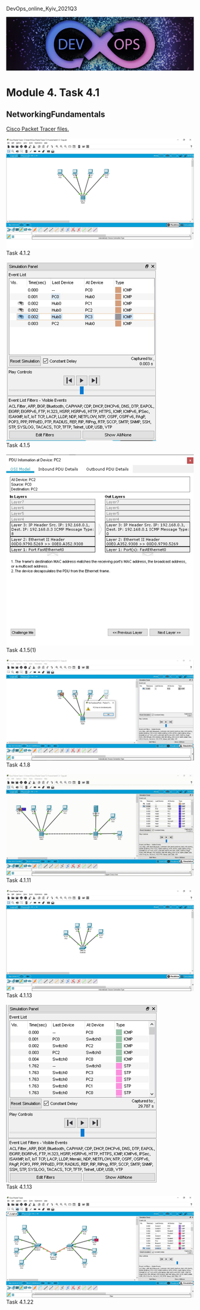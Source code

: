 <p>DevOps_online_Kyiv_2021Q3</p>

<img src="img/devops_head.jpg" alt="DevOps">

<h1>Module 4. Task 4.1</h1>
<h2>NetworkingFundamentals</h2>

<p>
<a href="https://github.com/vurdaLUCK/DevOps_online_Kyiv_2021Q3/tree/main/m4/task4.1/files" title="Files">Cisco Packet Tracer files.</a>
<br>
<br>
<img src="img/task4.1.2.jpg" alt="DevOps">
<br>
Task 4.1.2
<br>
<br>
<img src="img/task4.1.5.jpg" alt="DevOps">
<br>
Task 4.1.5
<br>
<br>
<img src="img/task4.1.5(1).jpg" alt="DevOps">
<br>
Task 4.1.5(1)
<br>
<br>
<img src="img/task4.1.8.jpg" alt="DevOps">
<br>
Task 4.1.8
<br>
<br>
<img src="img/task4.1.11.gif" alt="DevOps">
<br>
Task 4.1.11
<br>
<br>
<img src="img/task4.1.13.jpg" alt="DevOps">
<br>
Task 4.1.13
<br>
<br>
<img src="img/task4.1.13(7).jpg" alt="DevOps">
<br>
Task 4.1.13
<br>
<br>
<img src="img/task4.1.22.jpg" alt="DevOps">
<br>
Task 4.1.22
</p>
